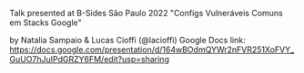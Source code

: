 Talk presented at B-Sides São Paulo 2022
"Configs Vulneráveis Comuns em Stacks Google"

by Natalia Sampaio & Lucas Cioffi (@lacioffi)
Google Docs link: https://docs.google.com/presentation/d/164wBOdmQYWr2nFVR251XoFVY_GuUO7hJuIPdGRZY6FM/edit?usp=sharing